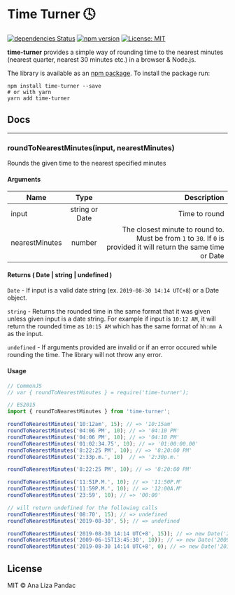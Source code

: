# Time Turner :clock4:
[![dependencies Status](https://david-dm.org/analizapandac/time-turner-js/status.svg)](https://david-dm.org/analizapandac/time-turner-js)
[![npm version](https://badge.fury.io/js/time-turner-js.svg)](https://badge.fury.io/js/time-turner-js)
[![License: MIT](https://img.shields.io/badge/License-MIT-blue.svg)](https://opensource.org/licenses/MIT)

**time-turner** provides a simple way of rounding time to the nearest minutes (nearest quarter, nearest 30 minutes etc.) in a browser & Node.js.

The library is available as an [npm package](https://www.npmjs.com/package/time-turner). To install the package run:

```
npm install time-turner --save
# or with yarn
yarn add time-turner
```

## **Docs**
---
### **roundToNearestMinutes(input, nearestMinutes)**

Rounds the given time to the nearest specified minutes

#### Arguments
| Name        | Type           | Description  |
| ------------- |:-------------:| -----:|
| input     | string or Date | Time to round|
| nearestMinutes      | number      | The closest minute to round to. Must be from `1` to `30`. If `0` is provided it will return the same time or Date  |

#### Returns ( Date | string | undefined )
`Date` - If input is a valid date string (ex. `2019-08-30 14:14 UTC+8`) or a Date object.

`string` - Returns the rounded time in the same format that it was given unless given input is a date string. For example if input is `10:12 AM`, it will return the rounded time as `10:15 AM` which has the same format of `hh:mm A` as the input. 

`undefined` - If arguments provided are invalid or if an error occured while rounding the time. The library will not throw any error.

#### Usage

```js
// CommonJS
// var { roundToNearestMinutes } = require('time-turner');

// ES2015
import { roundToNearestMinutes } from 'time-turner';

roundToNearestMinutes('10:12am', 15); // => '10:15am'
roundToNearestMinutes('04:06 PM', 10); // => '04:10 PM'
roundToNearestMinutes('04:06 PM', 10); // => '04:10 PM'
roundToNearestMinutes('01:02:34.75', 10); // => '01:00:00.00'
roundToNearestMinutes('8:22:25 PM', 10); // => '8:20:00 PM'
roundToNearestMinutes('2:33p.m.', 10)  // => '2:30p.m.'

roundToNearestMinutes('8:22:25 PM', 10); // => '8:20:00 PM'

roundToNearestMinutes('11:51P.M.', 10); // => '11:50P.M'
roundToNearestMinutes('11:59P.M.', 10); // => '12:00A.M'
roundToNearestMinutes('23:59', 10); // => '00:00'

// will return undefined for the following calls
roundToNearestMinutes('08:70', 15); // => undefined
roundToNearestMinutes('2019-08-30', 5); // => undefined

roundToNearestMinutes('2019-08-30 14:14 UTC+8', 15)); // => new Date('2019-08-30T06:15:00.000Z')
roundToNearestMinutes('2009-06-15T13:45:30', 10)); // => new Date('2009-06-15T05:50:00.000Z')
roundToNearestMinutes('2019-08-30 14:14 UTC+8', 0); // => new Date('2019-08-30T06:14:00.000Z')

```

## License

MIT © Ana Liza Pandac